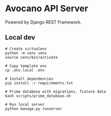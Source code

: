 # Avocano API Server

Powered by Django REST Framework. 

## Local dev

```
# Create virtualenv
python -m venv venv
source venv/bin/activate

# Copy template env
cp .env.local .env

# Install dependencies
pip install -r requirements.txt

# Prime database with migrations, fixture data
bash scripts/prime_database.sh

# Run local server
python manage.py runserver
```

